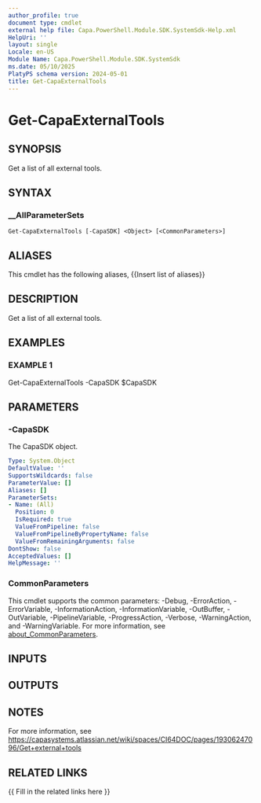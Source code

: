 ```yaml
---
author_profile: true
document type: cmdlet
external help file: Capa.PowerShell.Module.SDK.SystemSdk-Help.xml
HelpUri: ''
layout: single
Locale: en-US
Module Name: Capa.PowerShell.Module.SDK.SystemSdk
ms.date: 05/10/2025
PlatyPS schema version: 2024-05-01
title: Get-CapaExternalTools
---
```


# Get-CapaExternalTools

## SYNOPSIS

Get a list of all external tools.

## SYNTAX

### __AllParameterSets

```
Get-CapaExternalTools [-CapaSDK] <Object> [<CommonParameters>]
```

## ALIASES

This cmdlet has the following aliases,
  {{Insert list of aliases}}

## DESCRIPTION

Get a list of all external tools.

## EXAMPLES

### EXAMPLE 1

Get-CapaExternalTools -CapaSDK $CapaSDK

## PARAMETERS

### -CapaSDK

The CapaSDK object.

```yaml
Type: System.Object
DefaultValue: ''
SupportsWildcards: false
ParameterValue: []
Aliases: []
ParameterSets:
- Name: (All)
  Position: 0
  IsRequired: true
  ValueFromPipeline: false
  ValueFromPipelineByPropertyName: false
  ValueFromRemainingArguments: false
DontShow: false
AcceptedValues: []
HelpMessage: ''
```

### CommonParameters

This cmdlet supports the common parameters: -Debug, -ErrorAction, -ErrorVariable,
-InformationAction, -InformationVariable, -OutBuffer, -OutVariable, -PipelineVariable,
-ProgressAction, -Verbose, -WarningAction, and -WarningVariable. For more information, see
[about_CommonParameters](https://go.microsoft.com/fwlink/?LinkID=113216).

## INPUTS

## OUTPUTS

## NOTES

For more information, see https://capasystems.atlassian.net/wiki/spaces/CI64DOC/pages/19306247096/Get+external+tools


## RELATED LINKS

{{ Fill in the related links here }}

